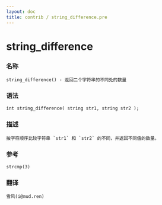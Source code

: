```yaml
---
layout: doc
title: contrib / string_difference.pre
---
```

# string_difference

### 名称

    string_difference() - 返回二个字符串的不同处的数量

### 语法

    int string_difference( string str1, string str2 );

### 描述

    按字符顺序比较字符串 `str1` 和 `str2` 的不同，并返回不同值的数量。

### 参考

    strcmp(3)

### 翻译

    雪风(i@mud.ren)
